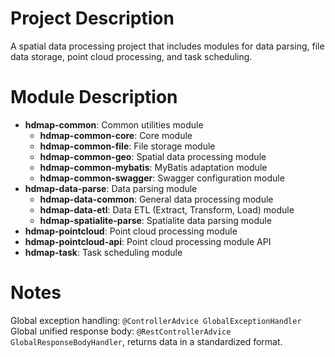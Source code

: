 # Project Description
A spatial data processing project that includes modules for data parsing, file data storage, point cloud processing, and task scheduling.
# Module Description
- **hdmap-common**: Common utilities module
  - **hdmap-common-core**: Core module
  - **hdmap-common-file**: File storage module
  - **hdmap-common-geo**: Spatial data processing module
  - **hdmap-common-mybatis**: MyBatis adaptation module
  - **hdmap-common-swagger**: Swagger configuration module
- **hdmap-data-parse**: Data parsing module
  - **hdmap-data-common**: General data processing module
  - **hdmap-data-etl**: Data ETL (Extract, Transform, Load) module
  - **hdmap-spatialite-parse**: Spatialite data parsing module
- **hdmap-pointcloud**: Point cloud processing module
- **hdmap-pointcloud-api**: Point cloud processing module API
- **hdmap-task**: Task scheduling module

# Notes
Global exception handling: `@ControllerAdvice GlobalExceptionHandler`  
Global unified response body: `@RestControllerAdvice GlobalResponseBodyHandler`, returns data in a standardized format.